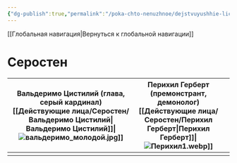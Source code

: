 ```yaml
---
{"dg-publish":true,"permalink":"/poka-chto-nenuzhnoe/dejstvuyushhie-licza-tyomnyh-vremen/","dgPassFrontmatter":true}
---
```



[[Глобальная навигация\|Вернуться к глобальной навигации]]
# Серостен



| Вальдеримо Цистилий (глава, серый кардинал)<br>[[Действующие лица/Серостен/Вальдеримо Цистилий\|Вальдеримо Цистилий]]\|![вальдеримо_молодой.jpg](/img/user/%D0%98%D0%B7%D0%BE%D0%B1%D1%80%D0%B0%D0%B6%D0%B5%D0%BD%D0%B8%D1%8F/%D0%B2%D0%B0%D0%BB%D1%8C%D0%B4%D0%B5%D1%80%D0%B8%D0%BC%D0%BE_%D0%BC%D0%BE%D0%BB%D0%BE%D0%B4%D0%BE%D0%B9.jpg)]] | Перихил Герберт (премонстрант, демонолог)<br>[[Действующие лица/Серостен/Перихил Герберт\|Перихил Герберт]]\|![Перихил1.webp](/img/user/%D0%98%D0%B7%D0%BE%D0%B1%D1%80%D0%B0%D0%B6%D0%B5%D0%BD%D0%B8%D1%8F/%D0%9F%D0%B5%D1%80%D0%B8%D1%85%D0%B8%D0%BB1.webp)]] |     |
| ----------------------------------------------------------------------------------------------------- | -------------------------------------------------------------------------------------- | --- |
|                                                                                                       |                                                                                        |     |
